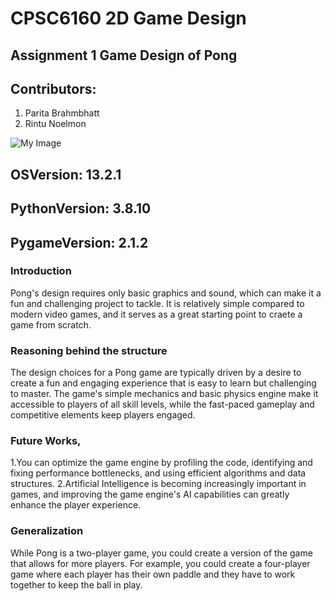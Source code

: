 # CPSC6160 2D Game Design 

## Assignment 1 Game Design of Pong

## Contributors:
1. Parita Brahmbhatt
2. Rintu Noelmon

![My Image](Images/images.jpg)

## OSVersion: 13.2.1
## PythonVersion: 3.8.10
## PygameVersion: 2.1.2
  

### Introduction
Pong's design requires only basic graphics and sound, which can make it a fun and challenging project to tackle. It is relatively simple compared to modern video games, and it serves as a great starting point to craete a game from scratch.


### Reasoning behind the structure
The design choices for a Pong game are typically driven by a desire to create a fun and engaging experience that is easy to learn but challenging to master. The game's simple mechanics and basic physics engine make it accessible to players of all skill levels, while the fast-paced gameplay and competitive elements keep players engaged.


### Future Works,
1.You can optimize the game engine by profiling the code, identifying and fixing performance bottlenecks, and using efficient algorithms and data structures.
2.Artificial Intelligence is becoming increasingly important in games, and improving the game engine's AI capabilities can greatly enhance the player experience. 

### Generalization
While Pong is a two-player game, you could create a version of the game that allows for more players. For example, you could create a four-player game where each player has their own paddle and they have to work together to keep the ball in play.





